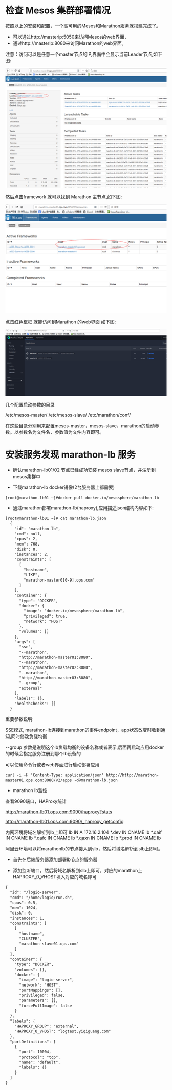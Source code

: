 # 检查 Mesos 集群部署情况

按照以上的安装和配置，一个高可用的Mesos和Marathon服务就搭建完成了。

- 可以通过http://masterip:5050来访问Mesos的web界面，
- 通过http://masterip:8080来访问Marathon的web界面。 

注意：访问可以是任意一个master节点的IP,界面中会显示当前Leader节点,如下图: 

![image](https://github.com/jinyuchen724/marathon-mesos/raw/master/1.4集群检查及应用/mesos-leader.jpg)

然后点击framework 就可以找到 Marathon 主节点,如下图:
 
![image](https://github.com/jinyuchen724/marathon-mesos/raw/master/1.4集群检查及应用/marathon-leader.jpg)

点击红色框框 就能访问到Marathon 的web界面 如下图:

![image](https://github.com/jinyuchen724/marathon-mesos/raw/master/1.4集群检查及应用/marathon-app.jpg)

 几个配置启动参数的目录

/etc/mesos-master/
/etc/mesos-slave/
/etc/marathon/conf/ 

在这些目录分别用来配置mesos-master，mesos-slave，marathon的启动参数。以参数名为文件名，参数值为文件内容即可。 


# 安装服务发现 marathon-lb 服务

- 确认marathon-lb01/02 节点已经成功安装 mesos slave节点，并注册到mesos集群中 

- 下载marathon-lb docker镜像(2台服务器上都需要) 

```
[root@marathon-lb01 ~]#docker pull docker.io/mesosphere/marathon-lb
```

- 通过marathon部署marathon-lb(haproxy),应用描述json结构内容如下: 

```
[root@marathon-lb01 ~]# cat marathon-lb.json
  {
    "id": "marathon-lb",
    "cmd": null,
    "cpus": 2,
    "mem": 768,
    "disk": 0,
    "instances": 2,
    "constraints": [
      [
        "hostname",
        "LIKE",
        "marathon-master0[0-9].ops.com"
      ]
    ],
    "container": {
      "type": "DOCKER",
      "docker": {
        "image": "docker.io/mesosphere/marathon-lb",
        "privileged": true,
        "network": "HOST"
      },
      "volumes": []
    },
    "args": [
      "sse",
      "--marathon",
      "http://marathon-master01:8080",
      "--marathon",
      "http://marathon-master02:8080",
      "--marathon",
      "http://marathon-master03:8080",
      "--group",
      "external"
    ],
    "labels": {},
    "healthChecks": []
  }

```

重要参数说明:

SSE模式, marathon-lb连接到marathon的事件endpoint，app状态改变时收到通知,同时修改负载均衡

--group 参数是说明这个lb负载均衡的设备名称或者表示,后面再启动应用docker的时候会指定服务注册到那个lb设备的 

可以使用命令行或者web界面进行启动部署应用 

```
curl -i -H 'Content-Type: application/json' http://http://marathon-master01.ops.com:8080/v2/apps -d@marathon-lb.json
```

- marathon lb监控

查看9090端口，HAProxy统计

http://marathon-lb01.ops.com:9090/haproxy?stats

http://marathon-lb01.ops.com:9090/_haproxy_getconfig

内网环境将域名解析到lb上即可
lb              IN A 172.16.2.104
*.dev           IN CNAME lb
*.qaif          IN CNAME lb
*.qafc          IN CNAME lb
*.qaxn          IN CNAME lb
*.prod          IN CNAME lb

阿里云环境可以将marathonlb的节点接入到slb，然后将域名解析到slb上即可。

- 首先在后端服务器添加部署lb节点的服务器

- 添加监听端口，然后将域名解析到slb上即可，对应的marathon上HAPROXY_0_VHOST填入对应的域名即可

```
{
  "id": "/logio-server",
  "cmd": "/home/logio/run.sh",
  "cpus": 0.5,
  "mem": 1024,
  "disk": 0,
  "instances": 1,
  "constraints": [
    [
      "hostname",
      "CLUSTER",
      "marathon-slave01.ops.com"
    ]
  ],
  "container": {
    "type": "DOCKER",
    "volumes": [],
    "docker": {
      "image": "logio-server",
      "network": "HOST",
      "portMappings": [],
      "privileged": false,
      "parameters": [],
      "forcePullImage": false
    }
  },
  "labels": {
    "HAPROXY_GROUP": "external",
    "HAPROXY_0_VHOST": "logtest.yiqiguang.com"
  },
  "portDefinitions": [
    {
      "port": 10004,
      "protocol": "tcp",
      "name": "default",
      "labels": {}
    }
  ]
}
```


